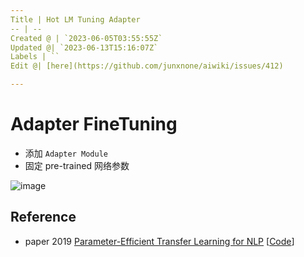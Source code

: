 ```yaml
---
Title | Hot LM Tuning Adapter
-- | --
Created @ | `2023-06-05T03:55:55Z`
Updated @| `2023-06-13T15:16:07Z`
Labels | ``
Edit @| [here](https://github.com/junxnone/aiwiki/issues/412)

---
```

# Adapter FineTuning

- 添加 `Adapter Module`
- 固定 pre-trained 网络参数

![image](https://github.com/junxnone/aiwiki/assets/2216970/fcfa3dae-2743-4227-b533-88b41122c943)



## Reference
- paper 2019 [Parameter-Efficient Transfer Learning for NLP](https://arxiv.org/abs/1902.00751) [[Code](https://github.com/google-research/adapter-bert)]

